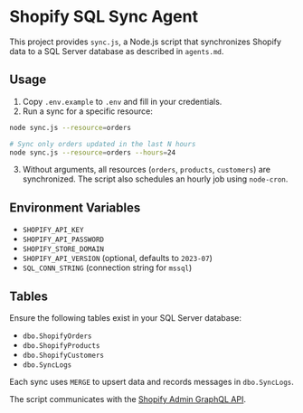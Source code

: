 # Shopify SQL Sync Agent

This project provides `sync.js`, a Node.js script that synchronizes Shopify data to a SQL Server database as described in `agents.md`.

## Usage

1. Copy `.env.example` to `.env` and fill in your credentials.
2. Run a sync for a specific resource:

```bash
node sync.js --resource=orders

# Sync only orders updated in the last N hours
node sync.js --resource=orders --hours=24
```

3. Without arguments, all resources (`orders`, `products`, `customers`) are synchronized. The script also schedules an hourly job using `node-cron`.

## Environment Variables

- `SHOPIFY_API_KEY`
- `SHOPIFY_API_PASSWORD`
- `SHOPIFY_STORE_DOMAIN`
- `SHOPIFY_API_VERSION` (optional, defaults to `2023-07`)
- `SQL_CONN_STRING` (connection string for `mssql`)

## Tables

Ensure the following tables exist in your SQL Server database:

- `dbo.ShopifyOrders`
- `dbo.ShopifyProducts`
- `dbo.ShopifyCustomers`
- `dbo.SyncLogs`

Each sync uses `MERGE` to upsert data and records messages in `dbo.SyncLogs`.

The script communicates with the [Shopify Admin GraphQL API](https://shopify.dev/docs/api/admin-graphql).
